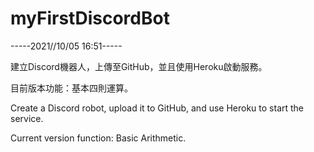 # myFirstDiscordBot

-----2021//10/05 16:51-----

建立Discord機器人，上傳至GitHub，並且使用Heroku啟動服務。

目前版本功能：基本四則運算。

Create a Discord robot, upload it to GitHub, and use Heroku to start the service.

Current version function: Basic Arithmetic.

